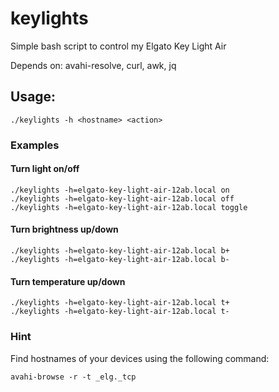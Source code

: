 # keylights

Simple bash script to control my Elgato Key Light Air

Depends on: avahi-resolve, curl, awk, jq

## Usage:

`./keylights -h <hostname> <action>`

### Examples

#### Turn light on/off
```
./keylights -h=elgato-key-light-air-12ab.local on
./keylights -h=elgato-key-light-air-12ab.local off
./keylights -h=elgato-key-light-air-12ab.local toggle
```

#### Turn brightness up/down

```
./keylights -h=elgato-key-light-air-12ab.local b+
./keylights -h=elgato-key-light-air-12ab.local b-
```

#### Turn temperature up/down

```
./keylights -h=elgato-key-light-air-12ab.local t+
./keylights -h=elgato-key-light-air-12ab.local t-
```

### Hint

Find hostnames of your devices using the following command:

`avahi-browse -r -t _elg._tcp`
